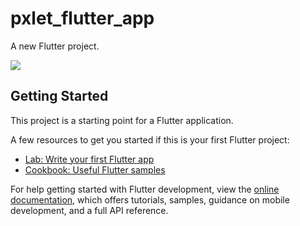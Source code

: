 # pxlet_flutter_app

A new Flutter project.

![](https://cdn-1252273386.cos.ap-guangzhou.myqcloud.com/images/1a081c1256a217ce9c4b866369a8bb73.png)

## Getting Started

This project is a starting point for a Flutter application.

A few resources to get you started if this is your first Flutter project:

- [Lab: Write your first Flutter app](https://docs.flutter.dev/get-started/codelab)
- [Cookbook: Useful Flutter samples](https://docs.flutter.dev/cookbook)

For help getting started with Flutter development, view the
[online documentation](https://docs.flutter.dev/), which offers tutorials,
samples, guidance on mobile development, and a full API reference.
